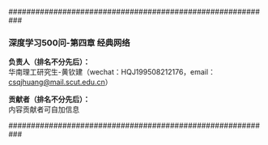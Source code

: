 ###########################################################

### 深度学习500问-第四章 经典网络

**负责人（排名不分先后）：**  
华南理工研究生-黄钦建（wechat：HQJ199508212176，email：csqjhuang@mail.scut.edu.cn） 


**贡献者（排名不分先后）：**  
内容贡献者可自加信息

###########################################################